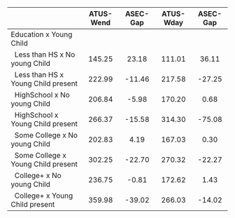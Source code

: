
|                      |    ATUS-Wend |     ASEC-Gap |    ATUS-Wday |     ASEC-Gap |
| -------------------- | :----------: | :----------: | :----------: | :----------: |
| Education x Young Child |              |              |              |              |
| &nbsp;&nbsp;Less than HS x No young Child |       145.25 |        23.18 |       111.01 |        36.11 |
| &nbsp;&nbsp;Less than HS x Young Child present |       222.99 |       -11.46 |       217.58 |       -27.25 |
| &nbsp;&nbsp;HighSchool x No young Child |       206.84 |        -5.98 |       170.20 |         0.68 |
| &nbsp;&nbsp;HighSchool x Young Child present |       266.37 |       -15.58 |       314.30 |       -75.08 |
| &nbsp;&nbsp;Some College x No young Child |       202.83 |         4.19 |       167.03 |         0.30 |
| &nbsp;&nbsp;Some College x Young Child present |       302.25 |       -22.70 |       270.32 |       -22.27 |
| &nbsp;&nbsp;College+ x No young Child |       236.75 |        -0.81 |       172.62 |         1.43 |
| &nbsp;&nbsp;College+ x Young Child present |       359.98 |       -39.02 |       266.03 |       -14.02 |


